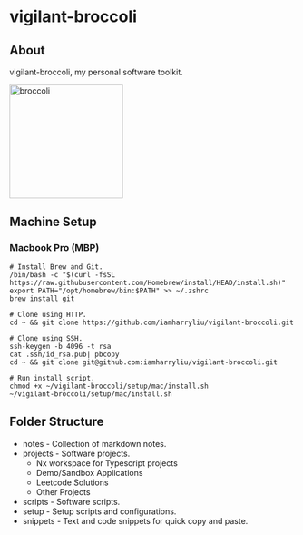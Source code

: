 # vigilant-broccoli

## About

vigilant-broccoli, my personal software toolkit.

<div>
<img src="https://i.pinimg.com/564x/b7/62/38/b762386c0bbb20dec77c2632f73d28a8.jpg" alt="broccoli" width="200"/>
</div>

## Machine Setup

### Macbook Pro (MBP)

```
# Install Brew and Git.
/bin/bash -c "$(curl -fsSL https://raw.githubusercontent.com/Homebrew/install/HEAD/install.sh)"
export PATH="/opt/homebrew/bin:$PATH" >> ~/.zshrc
brew install git

# Clone using HTTP.
cd ~ && git clone https://github.com/iamharryliu/vigilant-broccoli.git

# Clone using SSH.
ssh-keygen -b 4096 -t rsa
cat .ssh/id_rsa.pub| pbcopy
cd ~ && git clone git@github.com:iamharryliu/vigilant-broccoli.git

# Run install script.
chmod +x ~/vigilant-broccoli/setup/mac/install.sh
~/vigilant-broccoli/setup/mac/install.sh
```

## Folder Structure

- notes - Collection of markdown notes.
- projects - Software projects.
  - Nx workspace for Typescript projects
  - Demo/Sandbox Applications
  - Leetcode Solutions
  - Other Projects
- scripts - Software scripts.
- setup - Setup scripts and configurations.
- snippets - Text and code snippets for quick copy and paste.

